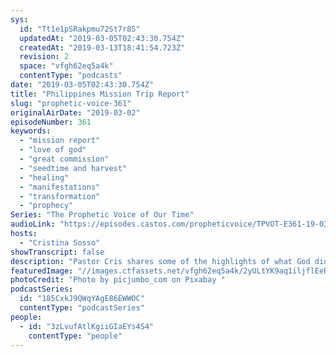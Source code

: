 ```yaml
---
sys:
  id: "Tt1e1pSRakpmu72St7r8S"
  updatedAt: "2019-03-05T02:43:30.754Z"
  createdAt: "2019-03-13T18:41:54.723Z"
  revision: 2
  space: "vfgh62eq5a4k"
  contentType: "podcasts"
date: "2019-03-05T02:43:30.754Z"
title: "Philippines Mission Trip Report"
slug: "prophetic-voice-361"
originalAirDate: "2019-03-02"
episodeNumber: 361
keywords:
  - "mission report"
  - "love of god"
  - "great commission"
  - "seedtime and harvest"
  - "healing"
  - "manifestations"
  - "transformation"
  - "prophecy"
Series: "The Prophetic Voice of Our Time"
audioLink: "https://episodes.castos.com/propheticvoice/TPVOT-E361-19-03-02-03-Philippines-Mission-Trip-Report.mp3"
hosts:
  - "Cristina Sosso"
showTranscript: false
description: "Pastor Cris shares some of the highlights of what God did in the recent mission trip to the Philippines. “...in John 4:35, Jesus says ‘do you not say, four months more and then the harvest? I tell you, open your eyes and look at the fields. They are ripe for harvest.’ And I can truly say that in the Philippines… like in most countries or in all of the countries I have been so far that the harvest is plentiful but the workers are few. And while in the Philippines, I also released the prophecy that I released over this radio: … a time is coming that we will see the manifestation of the rising and falling of many men and women in different sectors of society, whether in the political system, arts and entertainment, media, commerce, technology, and even in the church.”"
featuredImage: "//images.ctfassets.net/vfgh62eq5a4k/2yULtYK9aq1iljflEeRaOQ/deaca1daf32bfdc95a493ff92eed5e86/wheat-865098.jpg"
photoCredit: "Photo by picjumbo_com on Pixabay "
podcastSeries:
  id: "185CxkJ9QWqYAgE86EWWOC"
  contentType: "podcastSeries"
people:
  - id: "3zLvufAtlKgiiGIaEYs4S4"
    contentType: "people"
---
```

